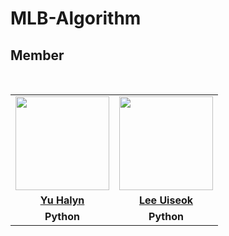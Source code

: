 # MLB-Algorithm

## Member
<br>
<table>
  <tr>
    <td align="center"><a href="https://github.com/halynyu"><img src="https://avatars.githubusercontent.com/halynyu" width="150px;" alt="">
    <td align="center"><a href="https://github.com/Ui-Seok"><img src="https://avatars.githubusercontent.com/Ui-Seok" width="150px;" alt="">
    </td>
  </tr>
  <tr>
    <td align="center"><a href="https://github.com/Heo-Jeong-Eun"><b>Yu Halyn</b></td>
    <td align="center"><a href="https://github.com/Ui-Seok"><b>Lee Uiseok</b></td>
  </tr>
  <tr>
    <td align="center"><strong>Python</strong></td>
    <td align="center"><strong>Python</strong></td>
  </tr>
</table>

